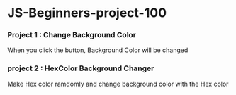 # JS-Beginners-project-100

### Project 1 : Change Background Color
When you click the button, Background Color will be changed

### project 2 : HexColor Background Changer
Make Hex color ramdomly and change background color with the Hex color

